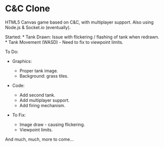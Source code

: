 C&C Clone
=========

HTML5 Canvas game based on C&C, with multiplayer support.
Also using Node.js & Socket.io (eventually).

Started:
	* Tank Drawn: Issue with flickering / flashing of tank when redrawn.
	* Tank Movement (WASD) - Need to fix to viewpoint limits.

To Do:
- Graphics:
  * Proper tank image.
  * Background: grass tiles.

- Code:
  * Add second tank.
  * Add multiplayer support.
  * Add firing mechanism.

- To Fix:
  * Image draw - causing flickering.
  * Viewpoint limits.

And much, much, more to come...